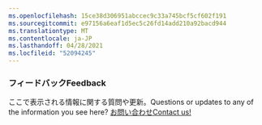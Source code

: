 ```yaml
---
ms.openlocfilehash: 15ce38d306951abccec9c33a745bcf5cf602f191
ms.sourcegitcommit: e97156a6eaf1d5ec5c26fd14add210a92bacd944
ms.translationtype: MT
ms.contentlocale: ja-JP
ms.lasthandoff: 04/28/2021
ms.locfileid: "52094245"
---
```

### <a name="feedback"></a><span data-ttu-id="588a5-101">フィードバック</span><span class="sxs-lookup"><span data-stu-id="588a5-101">Feedback</span></span>

<span data-ttu-id="588a5-102">ここで表示される情報に関する質問や更新。</span><span class="sxs-lookup"><span data-stu-id="588a5-102">Questions or updates to any of the information you see here?</span></span> <span data-ttu-id="588a5-103"><a href="https://aka.ms/AppComplianceQuestions" target="_blank">お問い合わせ</a></span><span class="sxs-lookup"><span data-stu-id="588a5-103"><a href="https://aka.ms/AppComplianceQuestions" target="_blank">Contact us!</a></span></span>